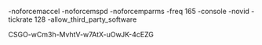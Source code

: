-noforcemaccel -noforcemspd -noforcemparms -freq 165 -console -novid -tickrate 128 -allow_third_party_software 

CSGO-wCm3h-MvhtV-w7AtX-uOwJK-4cEZG
